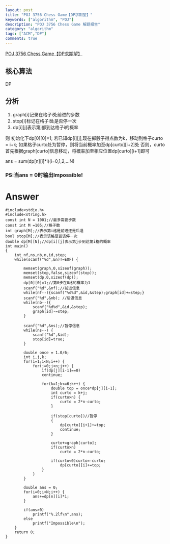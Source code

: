 ```yaml
---
layout: post
title: "POJ 3756 Chess Game【DP求期望】"
keywords: ["algorithm", "POJ"]
description: "POJ 3756 Chess Game 解题报告"
category: "algorithm"
tags: ["ACM","DP"]
comments: true 
---
```

[POJ 3756 Chess Game【DP求期望】](http://poj.org/problem?id=3756)

## 核心算法 

DP

## 分析
1. graph[i]记录在格子i处前进的步数
2. stop[i]标记在格子i处是否停一次
3. dp[i][j]表示第j部到达格子i的概率

则  初始化下dp[0][0]=1;
若已知dp[i][j],现在掷骰子得点数为k，移动到格子curto = i+k;
如果格子curto处为暂停，则将当前概率加至dp[curto][i+2]处
否则，curto 首先根据graph[curto]信息移动，将概率加至相应位置dp[curto][i+1]即可

  ans = sum(dp[n][i]*i)(i=0,1,2,...N)
### PS:当ans = 0时输出Impossible!


# Answer


```
#include<stdio.h>
#include<string.h>
const int N = 1001;//最多需要步数
const int M =105;//格子数
int graph[M];//表示第i格是前进还是后退
bool stop[M];//表示该格是否该停一次
double dp[M][N];//dp[i][j]表示第j步到达第i格的概率
int main()
{
    int nf,ns,nb,n,id,step;
    while(scanf("%d",&n)!=EOF) {

        memset(graph,0,sizeof(graph));
        memset(stop,false,sizeof(stop));
        memset(dp,0,sizeof(dp));
        dp[0][0]=1;//第0步在0格的概率为1
        scanf("%d",&nf);//前进信息
        while(nf--){scanf("%d%d",&id,&step);graph[id]+=step;}
        scanf("%d",&nb); //后退信息
        while(nb--){
            scanf("%d%d",&id,&step);
            graph[id]-=step;
        }

        scanf("%d",&ns);//暂停信息
        while(ns--) {
            scanf("%d",&id);
            stop[id]=true;
        }

        double once = 1.0/6;
        int i,j,k;
        for(i=1;i<N;i++) {
            for(j=0;j<n;j++) {
                if(dp[j][i-1]==0)
                continue;

                for(k=1;k<=6;k++) {
                    double top = once*dp[j][i-1];
                    int curto = k+j;
                    if(curto>n) {
                        curto = 2*n-curto;
                    }

                    if(stop[curto])//暂停
                    {
                        dp[curto][i+1]+=top;
                        continue;
                    }

                    curto+=graph[curto];
                    if(curto>n)
                        curto = 2*n-curto;

                    if(curto<0)curto=-curto;
                        dp[curto][i]+=top;
                }
            }
        }

        double ans = 0;
        for(i=0;i<N;i++) {
            ans+=dp[n][i]*i;
        }

        if(ans>0)
            printf("%.2lf\n",ans);
        else
            printf("Impossible\n");
    }
    return 0;
}
```

